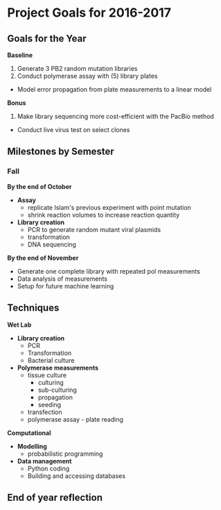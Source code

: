 # Project Goals for 2016-2017

## Goals for the Year
**Baseline**
1. Generate 3 PB2 random mutation libraries
2. Conduct polymerase assay with (5) library plates
- Model error propagation from plate measurements to a linear model

**Bonus**
1. Make library sequencing more cost-efficient with the PacBio method
- Conduct live virus test on select clones

## Milestones by Semester
### Fall
**By the end of October**
- **Assay**
  - replicate Islam's previous experiment with point mutation
  - shrink reaction volumes to increase reaction quantity
- **Library creation**
  - PCR to generate random mutant viral plasmids
  - transformation
  - DNA sequencing

**By the end of November**
- Generate one complete library with repeated pol measurements
- Data analysis of measurements
- Setup for future machine learning

## Techniques
**Wet Lab**
- **Library creation**
  - PCR
  - Transformation
  - Bacterial culture
- **Polymerase measurements**
  - tissue culture
    - culturing
    - sub-culturing
    - propagation
    - seeding
  - transfection
  - polymerase assay - plate reading

**Computational**
- **Modelling**
  - probabilistic programming
- **Data management**
  - Python coding
  - Building and accessing databases


## End of year reflection
